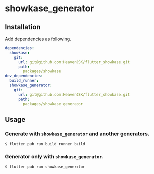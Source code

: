 # showkase_generator

## Installation
Add dependencies as following.

```yaml
dependencies:
  showkase:
    git:
      url: git@github.com:HeavenOSK/flutter_showkase.git
      path:
        packages/showkase
dev_dependencies:
  build_runner: 
  showkase_generator:
    git:
      url: git@github.com:HeavenOSK/flutter_showkase.git
      path:
        packages/showkase_generator
```

## Usage
### Generate with `showkase_generator` and another generators.
```shell script
$ flutter pub run build_runner build 
```

### Generator only with `showkase_generator`.
```shell script
$ flutter pub run showkase_generator
```
